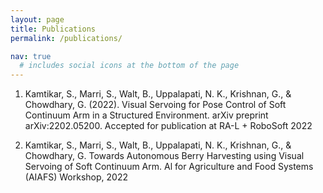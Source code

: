 ```yaml
---
layout: page
title: Publications
permalink: /publications/

nav: true
  # includes social icons at the bottom of the page
---
```



1) Kamtikar, S., Marri, S., Walt, B., Uppalapati, N. K., Krishnan, G., & Chowdhary, G. (2022). Visual Servoing for Pose Control of Soft Continuum Arm in a Structured Environment. arXiv preprint arXiv:2202.05200. 
Accepted for publication at RA-L + RoboSoft 2022

2) Kamtikar, S., Marri, S., Walt, B., Uppalapati, N. K., Krishnan, G., & Chowdhary, G. Towards Autonomous Berry Harvesting using Visual Servoing of Soft Continuum Arm. Al for Agriculture and Food Systems (AIAFS) Workshop, 2022